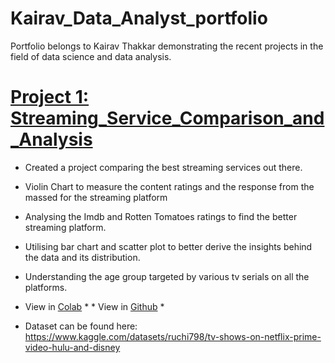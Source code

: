 # Kairav_Data_Analyst_portfolio
Portfolio belongs to Kairav Thakkar demonstrating the recent projects in the field of data science and data analysis.
# [Project 1: Streaming_Service_Comparison_and_Analysis](https://github.com/parzivalkairav/streaming-service-analysis) 
* Created a project comparing the best streaming services out there.
* Violin Chart to measure the content ratings and the response from the massed for the streaming platform
* Analysing the Imdb and Rotten Tomatoes ratings to find the better streaming platform.
* Utilising bar chart and scatter plot to better derive the insights behind the data and its distribution. 
* Understanding the age group targeted by various tv serials on all the platforms.
* View in [Colab](https://colab.research.google.com/drive/1G9vIDd--ozCaRNCOADCh-_e594ZUCAHS?usp=sharing) *         * View in [Github](https://github.com/parzivalkairav/streaming-service-analysis) *


* Dataset can be found here: https://www.kaggle.com/datasets/ruchi798/tv-shows-on-netflix-prime-video-hulu-and-disney 

![]()



